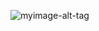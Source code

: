 ![myimage-alt-tag](https://user-images.githubusercontent.com/66980292/139215873-37971dd0-b465-48ea-b7d4-a83247b2afdb.jpg)
